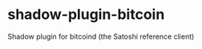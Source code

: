 shadow-plugin-bitcoin
=====================

Shadow plugin for bitcoind (the Satoshi reference client) 
